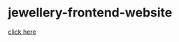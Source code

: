 # jewellery-frontend-website
[click here](https://akshitadanewala.github.io/jewellery-frontend-website/)
